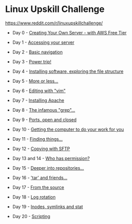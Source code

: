 # Linux Upskill Challenge

https://www.reddit.com/r/linuxupskillchallenge/

- Day 0 - [Creating Your Own Server - with AWS Free Tier](./day0.md)

- Day 1 - [Accessing your server](./day1.md)

- Day 2 - [Basic navigation](./day2.md)

- Day 3 - [Power trip!](./day3.md)

- Day 4 - [Installing software, exploring the file structure](./day4.md)

- Day 5 - [More or less...](./day5.md)

- Day 6 - [Editing with "vim"](./day6.md)

- Day 7 - [Installing Apache](./day7.md)

- Day 8 - [The infamous "grep"...](./day8.md)

- Day 9 - [Ports, open and closed](./day9.md)

- Day 10 - [Getting the computer to do your work for you](./day10.md)

- Day 11 - [Finding things...](./day11.md)

- Day 12 - [Copying with SFTP](./day12.md)

- Day 13 and 14 - [Who has permission?](./day13-14.md)

- Day 15 - [Deeper into repositories...](./day15.md)

- Day 16 - ['tar' and friends...](./day16.md)

- Day 17 - [From the source](./day17.md)

- Day 18 - [Log rotation](./day18.md)

- Day 19 - [Inodes, symlinks and stat](./day19.md)

- Day 20 - [Scripting](./day20.md)
